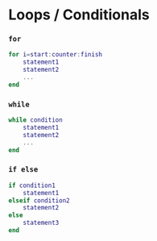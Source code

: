 # Loops / Conditionals


### `for`
```matlab
for i=start:counter:finish
	statement1
	statement2
	...
end
```

### `while`
```matlab
while condition
	statement1
	statement2
	...
end
```

### `if else`
```matlab
if condition1
	statement1
elseif condition2
	statement2
else
	statement3
end
```
